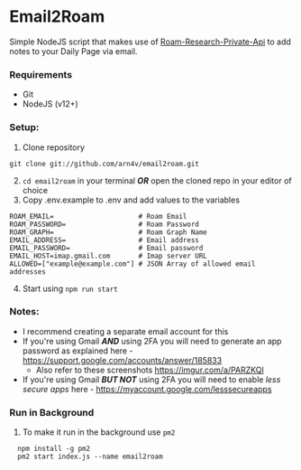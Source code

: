 # Email2Roam
Simple NodeJS script that makes use of [Roam-Research-Private-Api](https://github.com/artpi/roam-research-private-api) to add notes to your Daily Page via email.

### Requirements
- Git
- NodeJS (v12+)

### Setup:
1. Clone repository
```shell
git clone git://github.com/arn4v/email2roam.git
```
2. `cd email2roam` in your terminal _**OR**_ open the cloned repo in your editor of choice
3. Copy .env.example to .env and add values to the variables
```
ROAM_EMAIL=                     # Roam Email
ROAM_PASSWORD=                  # Roam Password
ROAM_GRAPH=                     # Roam Graph Name
EMAIL_ADDRESS=                  # Email address
EMAIL_PASSWORD=                 # Email password
EMAIL_HOST=imap.gmail.com       # Imap server URL
ALLOWED=["example@example.com"] # JSON Array of allowed email addresses
```
4. Start using `npm run start`

### Notes:
- I recommend creating a separate email account for this
- If you're using Gmail _**AND**_ using 2FA you will need to generate an app password as explained here - https://support.google.com/accounts/answer/185833
  - Also refer to these screenshots https://imgur.com/a/PARZKQl
- If you're using Gmail _**BUT NOT**_ using 2FA you will need to enable _less secure apps_ here - https://myaccount.google.com/lesssecureapps

### Run in Background
1. To make it run in the background use `pm2`
  ```
    npm install -g pm2
    pm2 start index.js --name email2roam
  ```
